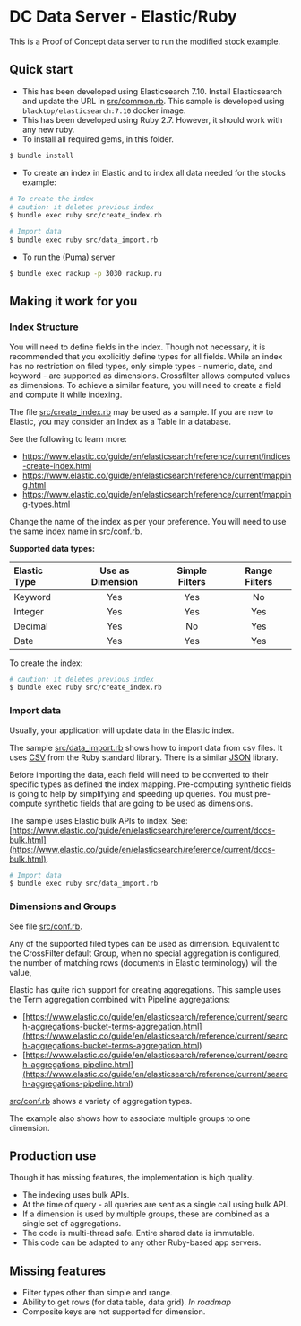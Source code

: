 # DC Data Server - Elastic/Ruby

This is a Proof of Concept data server to run the modified stock example.

## Quick start

- This has been developed using Elasticsearch 7.10. Install Elasticsearch and update the URL in [src/common.rb](src/common.rb). This sample is developed using `blacktop/elasticsearch:7.10` docker image.
- This has been developed using Ruby 2.7. However, it should work with any new ruby.
- To install all required gems, in this folder.

```bash
$ bundle install
```

- To create an index in Elastic and to index all data needed for the stocks example:

```bash
# To create the index
# caution: it deletes previous index
$ bundle exec ruby src/create_index.rb

# Import data
$ bundle exec ruby src/data_import.rb
```

- To run the (Puma) server

```bash
$ bundle exec rackup -p 3030 rackup.ru
```

## Making it work for you

### Index Structure

You will need to define fields in the index.
Though not necessary, it is recommended that you explicitly define types for all fields.
While an index has no restriction on filed types, only simple types -
numeric, date, and keyword - are supported as dimensions.
Crossfilter allows computed values as dimensions.
To achieve a similar feature, you will need to create a field and compute it
while indexing.

The file [src/create_index.rb](src/create_index.rb) may be used as a sample.
If you are new to Elastic, you may consider an Index as a Table in a database.

See the following to learn more:

- https://www.elastic.co/guide/en/elasticsearch/reference/current/indices-create-index.html
- https://www.elastic.co/guide/en/elasticsearch/reference/current/mapping.html
- https://www.elastic.co/guide/en/elasticsearch/reference/current/mapping-types.html

Change the name of the index as per your preference. You will need to use the same index name
in [src/conf.rb](src/conf.rb).

**Supported data types:**

| Elastic Type | Use as Dimension | Simple Filters | Range Filters |
|:-------------|:----------------:|:--------------:|:-------------:|
| Keyword      |       Yes        |      Yes       |      No       |
| Integer      |       Yes        |      Yes       |      Yes      |
| Decimal      |       Yes        |       No       |      Yes      |
| Date         |       Yes        |      Yes       |      Yes      |

To create the index:

```bash
# caution: it deletes previous index
$ bundle exec ruby src/create_index.rb
```

### Import data

Usually, your application will update data in the Elastic index.

The sample [src/data_import.rb](src/data_import.rb) shows how to import data from csv files.
It uses [CSV](https://ruby-doc.org/stdlib-2.6.1/libdoc/csv/rdoc/CSV.html) from the Ruby standard library.
There is a similar [JSON](https://ruby-doc.org/stdlib-2.6.1/libdoc/json/rdoc/JSON.html) library.

Before importing the data, each field will need to be converted to their specific types as defined the index mapping.
Pre-computing synthetic fields is going to help by simplifying and speeding up queries.
You must pre-compute synthetic fields that are going to be used as dimensions.

The sample uses Elastic bulk APIs to index.
See:
[https://www.elastic.co/guide/en/elasticsearch/reference/current/docs-bulk.html](https://www.elastic.co/guide/en/elasticsearch/reference/current/docs-bulk.html).

```bash
# Import data
$ bundle exec ruby src/data_import.rb
```

### Dimensions and Groups

See file [src/conf.rb](src/conf.rb).

Any of the supported filed types can be used as dimension.
Equivalent to the CrossFilter default Group,
when no special aggregation is configured, the number of matching rows (documents in Elastic terminology) will the value,

Elastic has quite rich support for creating aggregations.
This sample uses the Term aggregation combined with Pipeline aggregations:

- [https://www.elastic.co/guide/en/elasticsearch/reference/current/search-aggregations-bucket-terms-aggregation.html](https://www.elastic.co/guide/en/elasticsearch/reference/current/search-aggregations-bucket-terms-aggregation.html)
- [https://www.elastic.co/guide/en/elasticsearch/reference/current/search-aggregations-pipeline.html](https://www.elastic.co/guide/en/elasticsearch/reference/current/search-aggregations-pipeline.html)

[src/conf.rb](src/conf.rb) shows a variety of aggregation types.

The example also shows how to associate multiple groups to one dimension.

## Production use

Though it has missing features, the implementation is high quality.

- The indexing uses bulk APIs.
- At the time of query - all queries are sent as a single call using bulk API.
- If a dimension is used by multiple groups, these are combined as a single set of aggregations.
- The code is multi-thread safe. Entire shared data is immutable.
- This code can be adapted to any other Ruby-based app servers.

## Missing features

- Filter types other than simple and range.
- Ability to get rows (for data table, data grid). *In roadmap*
- Composite keys are not supported for dimension.
